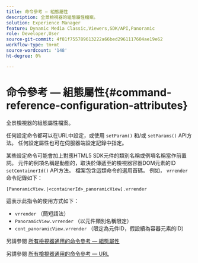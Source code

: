```yaml
---
title: 命令參考 — 組態屬性
description: 全景檢視器的組態屬性檔案。
solution: Experience Manager
feature: Dynamic Media Classic,Viewers,SDK/API,Panoramic
role: Developer,User
source-git-commit: 4f81f755789613222a66bed2961117604ae19e62
workflow-type: tm+mt
source-wordcount: '148'
ht-degree: 0%

---
```


# 命令參考 — 組態屬性{#command-reference-configuration-attributes}

全景檢視器的組態屬性檔案。

任何設定命令都可以在URL中設定，或使用 `setParam()` 和/或 `setParams()` API方法。 任何設定屬性也可在伺服器端設定記錄中指定。

某些設定命令可能會加上對應HTML5 SDK元件的類別名稱或例項名稱當作前置詞。 元件的例項名稱是動態的，取決於傳遞至的檢視器容器DOM元素的ID `setContainerId()` API方法。 檔案包含這類命令的選用首碼。 例如， `vrrender` 命令記錄如下：

```
[PanoramicView.|<containerId>_panoramicView].vrrender
```

這表示此指令的使用方式如下：

* `vrrender` （簡短語法）
* `PanoramicView.vrrender` （以元件類別名稱限定）
* `cont_panoramicView.vrrender` （限定為元件ID，假設續為容器元素的ID）


另請參閱 [所有檢視器通用的命令參考 — 組態屬性](../../../r-html5-viewer-20-cmdref-configattrib/r-html5-viewer-20-cmdref-configattrib.md#concept-850e0f2c49b949deb7cfbfd330d329bd)

另請參閱 [所有檢視器通用的命令參考 — URL](../../../c-html5-viewer-20-cmdref-url/c-html5-viewer-20-cmdref-url.md#concept-9b337f349b7b406b8c33c7ee96b3e226)

